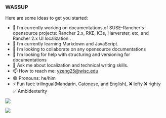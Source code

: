 ### WASSUP


Here are some ideas to get you started:

- 🔭 I’m currently working on documentations of SUSE-Rancher's opensource projects: Rancher 2.x, RKE, K3s, Harverster, etc, and Rancher 2.x UI localization .
- 🌱 I’m currently learning Markdown and JavaScript.
- 👯 I’m looking to collaborate on any opensource documentations
- 🤔 I’m looking for help with structuring and versioning for documentations
- 💬 Ask me about localization and technical writing skills.
- 📫 How to reach me: yzeng25@wisc.edu
- 😄 Pronouns: he/him
- ⚡ Fun fact: trilingual(Mandarin, Catonese, and English), ❌ lefty ❌ righty ✅ Ambidexterity

![](https://github-readme-stats.vercel.app/api?username=yzeng25)
           
![](https://github-readme-streak-stats.herokuapp.com/?user=yzeng25)

<!--START_SECTION:waka-->
<!--END_SECTION:waka-->
